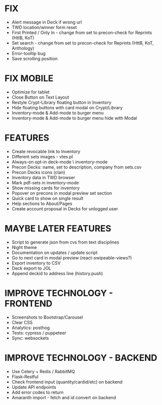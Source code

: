 # FIX
* Alert message in Deck if wrong url
* TWD location/winner form reset
* First Printed / Only In - change from set to precon-check for Reprints (HttB, KoT)
* Set search - change from set to precon-check for Reprints (HttB, KoT, Anthology)
* Error-tooltip bug
* Save scrolling position

# FIX MOBILE
* Optimize for tablet
* Close Button on Text Layout
* Restyle Crypt-Library floating button in Inventory
* Hide floating buttons with card modal on Crypt/Library
* Inventory-mode & Add-mode to burger menu
* Inventory-mode & Add-mode to burger menu hide with Modal

# FEATURES
* Create revocable link to Inventory
* Different sets images - vtes.pl
* Always-on opt-in deck-mode \ inventory-mode
* Precon Decks: name, set to description, company from sets.csv
* Precon Decks icons (clan)
* Inventory data in TWD browser
* Mark pdf-sets in inventory-mode
* Show missing cards for inventory
* Popover on precons in modal preview set section
* Quick card to show on single result
* Help sections to About/Pages
* Create account proposal in Decks for unlogged user

# MAYBE LATER FEATURES
* Script to generate json from cvs from text disciplines
* Night theme
* Documentation on updates / update script
* Go to next card in modal preview (react-swipeable-views?)
* Export inventory to CSV
* Deck export to JOL
* Append deckid to address line (history.push)

# IMPROVE TECHNOLOGY - FRONTEND
* Screenshots to Bootstrap/Carousel
* Clear CSS
* Analytics: posthog
* Tests: cypress / puppeteer
* Sync: websockets

# IMPROVE TECHNOLOGY - BACKEND
* Use Celery + Redis / RabbitMQ
* Flask-Restful
* Check frontend input (quantity/cardid/etc) on backend
* Update API endpoints
* Add error codes to return
* Amaranth import - fetch and id convert on backend
